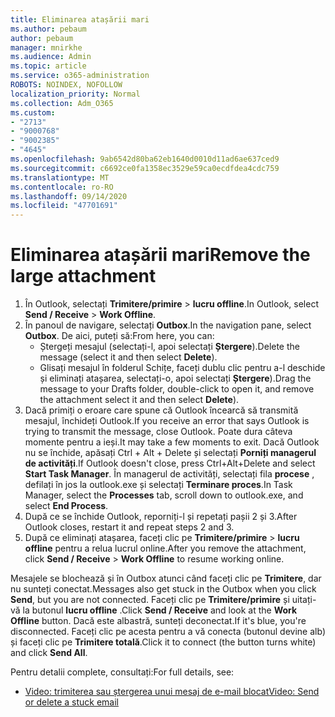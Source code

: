 ```yaml
---
title: Eliminarea atașării mari
ms.author: pebaum
author: pebaum
manager: mnirkhe
ms.audience: Admin
ms.topic: article
ms.service: o365-administration
ROBOTS: NOINDEX, NOFOLLOW
localization_priority: Normal
ms.collection: Adm_O365
ms.custom:
- "2713"
- "9000768"
- "9002385"
- "4645"
ms.openlocfilehash: 9ab6542d80ba62eb1640d0010d11ad6ae637ced9
ms.sourcegitcommit: c6692ce0fa1358ec3529e59ca0ecdfdea4cdc759
ms.translationtype: MT
ms.contentlocale: ro-RO
ms.lasthandoff: 09/14/2020
ms.locfileid: "47701691"
---
```

# <a name="remove-the-large-attachment"></a><span data-ttu-id="4add8-102">Eliminarea atașării mari</span><span class="sxs-lookup"><span data-stu-id="4add8-102">Remove the large attachment</span></span>

1. <span data-ttu-id="4add8-103">În Outlook, selectați **Trimitere/primire**  >  **lucru offline**.</span><span class="sxs-lookup"><span data-stu-id="4add8-103">In Outlook, select **Send / Receive** > **Work Offline**.</span></span> 
2. <span data-ttu-id="4add8-104">În panoul de navigare, selectați **Outbox**.</span><span class="sxs-lookup"><span data-stu-id="4add8-104">In the navigation pane, select **Outbox**.</span></span> <span data-ttu-id="4add8-105">De aici, puteți să:</span><span class="sxs-lookup"><span data-stu-id="4add8-105">From here, you can:</span></span> 
    - <span data-ttu-id="4add8-106">Ștergeți mesajul (selectați-l, apoi selectați **Ștergere**).</span><span class="sxs-lookup"><span data-stu-id="4add8-106">Delete the message (select it and then select **Delete**).</span></span>
    - <span data-ttu-id="4add8-107">Glisați mesajul în folderul Schițe, faceți dublu clic pentru a-l deschide și eliminați atașarea, selectați-o, apoi selectați **Ștergere**).</span><span class="sxs-lookup"><span data-stu-id="4add8-107">Drag the message to your Drafts folder, double-click to open it, and remove the attachment select it and then select **Delete**).</span></span>
3. <span data-ttu-id="4add8-108">Dacă primiți o eroare care spune că Outlook încearcă să transmită mesajul, închideți Outlook.</span><span class="sxs-lookup"><span data-stu-id="4add8-108">If you receive an error that says Outlook is trying to transmit the message, close Outlook.</span></span> <span data-ttu-id="4add8-109">Poate dura câteva momente pentru a ieși.</span><span class="sxs-lookup"><span data-stu-id="4add8-109">It may take a few moments to exit.</span></span> <span data-ttu-id="4add8-110">Dacă Outlook nu se închide, apăsați Ctrl + Alt + Delete și selectați **Porniți managerul de activități**.</span><span class="sxs-lookup"><span data-stu-id="4add8-110">If Outlook doesn't close, press Ctrl+Alt+Delete and select **Start Task Manager**.</span></span> <span data-ttu-id="4add8-111">În managerul de activități, selectați fila **procese** , defilați în jos la outlook.exe și selectați **Terminare proces**.</span><span class="sxs-lookup"><span data-stu-id="4add8-111">In Task Manager, select the **Processes** tab, scroll down to outlook.exe, and select **End Process**.</span></span>
4. <span data-ttu-id="4add8-112">După ce se închide Outlook, reporniți-l și repetați pașii 2 și 3.</span><span class="sxs-lookup"><span data-stu-id="4add8-112">After Outlook closes, restart it and repeat steps 2 and 3.</span></span> 
5. <span data-ttu-id="4add8-113">După ce eliminați atașarea, faceți clic pe **Trimitere/primire**  >  **lucru offline** pentru a relua lucrul online.</span><span class="sxs-lookup"><span data-stu-id="4add8-113">After you remove the attachment, click **Send / Receive** > **Work Offline** to resume working online.</span></span> 

<span data-ttu-id="4add8-114">Mesajele se blochează și în Outbox atunci când faceți clic pe **Trimitere**, dar nu sunteți conectat.</span><span class="sxs-lookup"><span data-stu-id="4add8-114">Messages also get stuck in the Outbox when you click **Send**, but you are not connected.</span></span> <span data-ttu-id="4add8-115">Faceți clic pe **Trimitere/primire** și uitați-vă la butonul **lucru offline** .</span><span class="sxs-lookup"><span data-stu-id="4add8-115">Click **Send / Receive** and look at the **Work Offline** button.</span></span> <span data-ttu-id="4add8-116">Dacă este albastră, sunteți deconectat.</span><span class="sxs-lookup"><span data-stu-id="4add8-116">If it's blue, you're disconnected.</span></span> <span data-ttu-id="4add8-117">Faceți clic pe acesta pentru a vă conecta (butonul devine alb) și faceți clic pe **Trimitere totală**.</span><span class="sxs-lookup"><span data-stu-id="4add8-117">Click it to connect (the button turns white) and click **Send All**.</span></span>
 
 <span data-ttu-id="4add8-118">Pentru detalii complete, consultați:</span><span class="sxs-lookup"><span data-stu-id="4add8-118">For full details, see:</span></span>
- [<span data-ttu-id="4add8-119">Video: trimiterea sau ștergerea unui mesaj de e-mail blocat</span><span class="sxs-lookup"><span data-stu-id="4add8-119">Video: Send or delete a stuck email</span></span>](https://support.office.com/article/Video-Send-or-delete-an-email-stuck-in-your-outbox-26d5d34a-4e5f-444a-a9e8-44db04a94dec) 